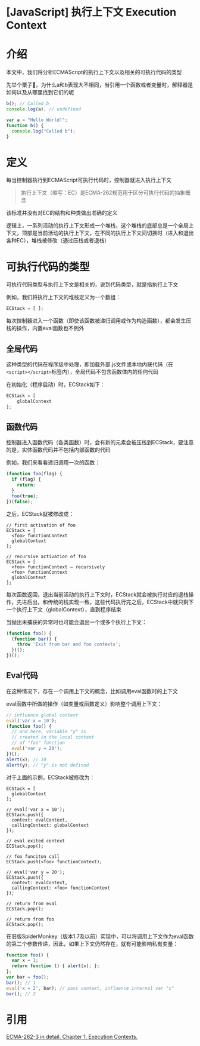 # [JavaScript] 执行上下文 Execution Context

# 介绍
本文中，我们将分析ECMAScript的执行上下文以及相关的可执行代码的类型

先举个栗子🌰，为什么a和b表现大不相同，当引用一个函数或者变量时，解释器是如何以及从哪里找到它们的呢
```js
b(); // Called b
console.log(a); // undefined

var a = "Hello World!";
function b() {
  console.log("Called b");
}
```

# 定义
每当控制器执行到ECMAScript可执行代码时，控制器就进入执行上下文

> 执行上下文（缩写：EC）是ECMA-262规范用于区分可执行代码的抽象概念

该标准并没有对EC的结构和种类做出准确的定义

逻辑上，一系列活动的执行上下文形成一个堆栈，这个堆栈的底部总是一个全局上下文，顶部是当前活动的执行上下文，在不同的执行上下文间切换时（进入和退出各种EC），堆栈被修改（通过压栈或者退栈）

# 可执行代码的类型
可执行代码类型与执行上下文是相关的，说到代码类型，就是指执行上下文

例如，我们将执行上下文的堆栈定义为一个数组：
```js
ECStack = [ ];
```
每次控制器进入一个函数（即使该函数被递归调用或作为构造函数），都会发生压栈的操作，内置eval函数也不例外

## 全局代码
这种类型的代码在程序级中处理，即加载外部.js文件或本地内联代码（在`<script></script>`标签内），全局代码不包含函数体内的任何代码

在初始化（程序启动）时，ECStack如下：
```js
ECStack = [
    globalContext
];
```

## 函数代码
控制器进入函数代码（各类函数）时，会有新的元素会被压栈到ECStack，要注意的是，实体函数代码并不包括内部函数的代码

例如，我们来看看递归调用一次的函数：
```js
(function foo(flag) {
  if (flag) {
    return;
  }
  foo(true);
})(false);
```
之后，ECStack就被修改成：
```
// first activation of foo
ECStack = [
  <foo> functionContext
  globalContext
];

// recursive activation of foo
ECStack = [
  <foo> functionContext – recursively 
  <foo> functionContext
  globalContext
];
```
每次函数返回，退出当前活动的执行上下文时，ECStack就会被执行对应的退栈操作，先进后出，和传统的栈实现一致，这些代码执行完之后，ECStack中就只剩下一个执行上下文（globalContext），直到程序结束

当抛出未捕获的异常时也可能会退出一个或多个执行上下文：
```js
(function foo() {
  (function bar() {
    throw 'Exit from bar and foo contexts';
  })();
})();
```

## Eval代码
在这种情况下，存在一个调用上下文的概念，比如调用eval函数时的上下文

eval函数中所做的操作（如变量或函数定义）影响整个调用上下文：
```js
// influence global context
eval('var x = 10');
(function foo() {
  // and here, variable "y" is
  // created in the local context
  // of "foo" function
  eval('var y = 20');
})();
alert(x); // 10
alert(y); // "y" is not defined
```
对于上面的示例，ECStack被修改为：
```
ECStack = [
  globalContext
];
  
// eval('var x = 10');
ECStack.push({
  context: evalContext,
  callingContext: globalContext
});
 
// eval exited context
ECStack.pop();
 
// foo funciton call
ECStack.push(<foo> functionContext);
 
// eval('var y = 20');
ECStack.push({
  context: evalContext,
  callingContext: <foo> functionContext
});
 
// return from eval 
ECStack.pop();
 
// return from foo
ECStack.pop();
```

在旧版SpiderMonkey（版本1.7及以前）实现中，可以将调用上下文作为eval函数的第二个参数传递，因此，如果上下文仍然存在，就有可能影响私有变量：
```js
function foo() {
  var x = 1;
  return function () { alert(x); };
};
var bar = foo();
bar(); // 1
eval('x = 2', bar); // pass context, influence internal var "x"
bar(); // 2
```

# 引用
[ECMA-262-3 in detail. Chapter 1. Execution Contexts.](http://dmitrysoshnikov.com/ecmascript/chapter-1-execution-contexts/)
